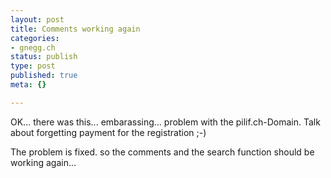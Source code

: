 ```yaml
---
layout: post
title: Comments working again
categories:
- gnegg.ch
status: publish
type: post
published: true
meta: {}

---
```

<p>OK... there was this... embarassing... problem with the pilif.ch-Domain. Talk about forgetting payment for the registration ;-)</p>
<p>The problem is fixed. so the comments and the search function should be working again...</p>

